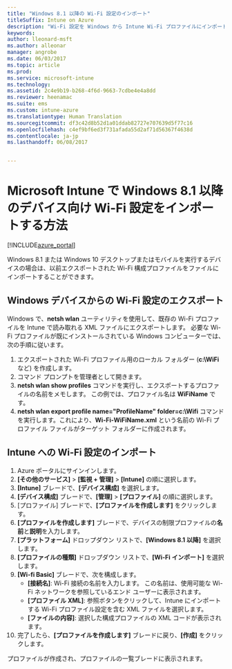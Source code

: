 ```yaml
---
title: "Windows 8.1 以降の Wi-Fi 設定のインポート"
titleSuffix: Intune on Azure
description: "Wi-Fi 設定を Windows から Intune Wi-Fi プロファイルにインポートする方法。&quot;"
keywords: 
author: lleonard-msft
ms.author: alleonar
manager: angrobe
ms.date: 06/03/2017
ms.topic: article
ms.prod: 
ms.service: microsoft-intune
ms.technology: 
ms.assetid: 2c4e9b19-b268-4f6d-9663-7cdbe4e4a8dd
ms.reviewer: heenamac
ms.suite: ems
ms.custom: intune-azure
ms.translationtype: Human Translation
ms.sourcegitcommit: df3c42d8b52d1a01ddab82727e707639d5f77c16
ms.openlocfilehash: c4ef9bf6ed3f731afada55d2af71d56367f4638d
ms.contentlocale: ja-jp
ms.lasthandoff: 06/08/2017


---
```


# <a name="how-to-import-wi-fi-settings-for-windows-81-and-later-devices-in-microsoft-intune"></a>Microsoft Intune で Windows 8.1 以降のデバイス向け Wi-Fi 設定をインポートする方法

[!INCLUDE[azure_portal](./includes/azure_portal.md)]

Windows 8.1 または Windows 10 デスクトップまたはモバイルを実行するデバイスの場合は、以前エクスポートされた Wi-Fi 構成プロファイルをファイルにインポートすることができます。

## <a name="export-wi-fi-settings-from-a-windows-device"></a>Windows デバイスからの Wi-Fi 設定のエクスポート

Windows で、**netsh wlan** ユーティリティを使用して、既存の Wi-Fi プロファイルを Intune で読み取れる XML ファイルにエクスポートします。 必要な Wi-Fi プロファイルが既にインストールされている Windows コンピューターでは、次の手順に従います。
1. エクスポートされた Wi-Fi プロファイル用のローカル フォルダー (**c:\WiFi** など) を作成します。
1. コマンド プロンプトを管理者として開きます。
1. **netsh wlan show profiles** コマンドを実行し、エクスポートするプロファイルの名前をメモします。 この例では、プロファイル名は **WiFiName** です。
1. **netsh wlan export profile name="ProfileName" folder=c:\Wifi** コマンドを実行します。これにより、**Wi-Fi-WiFiName.xml** という名前の Wi-Fi プロファイル ファイルがターゲット フォルダーに作成されます。

## <a name="import-the-wi-fi-settings-into-intune"></a>Intune への Wi-Fi 設定のインポート

1. Azure ポータルにサインインします。
2. **[その他のサービス]** > **[監視 + 管理]** > **[Intune]** の順に選択します。
3. **[Intune]** ブレードで、**[デバイス構成]** を選択します。
2. **[デバイス構成]** ブレードで、**[管理]** > **[プロファイル]** の順に選択します。
3. [プロファイル] ブレードで、**[プロファイルを作成します]** をクリックします。
4. **[プロファイルを作成します]** ブレードで、デバイスの制限プロファイルの**名前**と**説明**を入力します。
5. **[プラットフォーム]** ドロップダウン リストで、**[Windows 8.1 以降]** を選択します。
6. **[プロファイルの種類]** ドロップダウン リストで、**[Wi-Fi インポート]** を選択します。
7. **[Wi-fi Basic]** ブレードで、次を構成します。
    - **[接続名]**: Wi-Fi 接続の名前を入力します。 この名前は、使用可能な Wi-Fi ネットワークを参照しているエンド ユーザーに表示されます。
    - **[プロファイル XML]**: 参照ボタンをクリックして、Intune にインポートする Wi-Fi プロファイル設定を含む XML ファイルを選択します。
    - **[ファイルの内容]**: 選択した構成プロファイルの XML コードが表示されます。
8. 完了したら、**[プロファイルを作成します]** ブレードに戻り、**[作成]** をクリックします。

プロファイルが作成され、プロファイルの一覧ブレードに表示されます。

